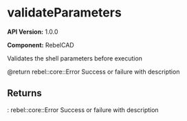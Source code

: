 # validateParameters

**API Version:** 1.0.0

**Component:** RebelCAD

Validates the shell parameters before execution

@return rebel::core::Error Success or failure with description

## Returns

: rebel::core::Error Success or failure with description

